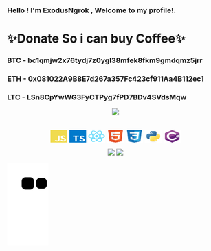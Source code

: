   ### Hello ! I'm ExodusNgrok , Welcome to my profile!.
# ✨Donate So i can buy Coffee✨
### BTC - bc1qmjw2x76tydj7z0ygl38mfek8fkm9gmdqmz5jrr
### ETH - 0x081022A9B8E7d267a357Fc423cf911Aa4B112ec1
### LTC - LSn8CpYwWG3FyCTPyg7fPD7BDv4SVdsMqw
<p align="center">

  <a href="https://github.com/ExodusNgrok/">
    <img src="https://discord.c99.nl/widget/theme-4/345455650936979458.png"/>
     </a>
</p>
<p align="center">
  <tr>
    <td align="center"
  <div style="display: inline_block"><br>
  <img align="center" alt="Rafa-Js" height="30" width="40" src="https://raw.githubusercontent.com/devicons/devicon/master/icons/javascript/javascript-plain.svg">
  <img align="center" alt="Rafa-Ts" height="30" width="40" src="https://raw.githubusercontent.com/devicons/devicon/master/icons/typescript/typescript-plain.svg">
  <img align="center" alt="Rafa-React" height="30" width="40" src="https://raw.githubusercontent.com/devicons/devicon/master/icons/react/react-original.svg">
  <img align="center" alt="Rafa-HTML" height="30" width="40" src="https://raw.githubusercontent.com/devicons/devicon/master/icons/html5/html5-original.svg">
  <img align="center" alt="Rafa-CSS" height="30" width="40" src="https://raw.githubusercontent.com/devicons/devicon/master/icons/css3/css3-original.svg">
  <img align="center" alt="Rafa-Python" height="30" width="40" src="https://raw.githubusercontent.com/devicons/devicon/master/icons/python/python-original.svg">
  <img align="center" alt="Rafa-Csharp" height="30" width="40" src="https://raw.githubusercontent.com/devicons/devicon/master/icons/csharp/csharp-original.svg">
<p align="center">
  <tr>
    <td align="center" style="padding=0;width=50%;">
      <img src="https://github-readme-stats.vercel.app/api/?username=ExodusNgrok&title_color=6304d1&text_color=9f9f9f&show_icons=true&bg_color=00000000&hide_border=true&icon_color=6304d1&hide_title=true&count_private=true&include_all_commits=true&enable_animations=true" />
    </td>
        <td align="center" style="padding=0;width=50%;">
      <img src="https://github-readme-stats.vercel.app/api/top-langs/?username=ExodusNgrok&title_color=6304d1&text_color=9f9f9f&show_icons=true&bg_color=00000000&hide_border=true&icon_color=6304d1&hide_title=true&count_private=true&enable_animations=true" />
    </td>
  </tr>
</p>

  ![Snake animation](https://github.com/rafaballerini/rafaballerini/blob/output/github-contribution-grid-snake.svg)
 
</div>
